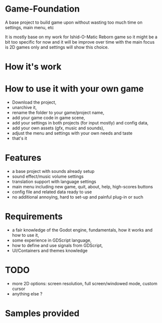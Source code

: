 # Game-Foundation
A base project to build game upon without wasting too much time on settings, main menu, etc

It is mostly base on my work for Ishid-O-Matic Reborn game so it might be a bit too specific for now and it will be improve over time with the main focus is 2D games only and settings will show this choice.

# How it's work

# How to use it with your own game

* Download the project,
* unarchive it,
* rename the folder to your game/project name,
* add your game code in game scene,
* add your settings in both projects (for input mostly) and config data,
* add your own assets (gfx, music and sounds),
* adjust the menu and settings with your own needs and taste
* that's it

# Features

* a base project with sounds already setup
* sound effect/music volume settings
* translation support with language settings
* main menu including new game, quit, about, help, high-scores buttons
* config file and related data ready to use
* no additional annoying, hard to set-up and painful plug-in or such

# Requirements

* a fair knowledge of the Godot engine, fundamentals, how it works and how to use it,
* some experience in GDScript language,
* how to define and use signals from GDScript,
* UI/Containers and themes knowledge

# TODO

* more 2D options: screen resolution, full screen/windowed mode, custom cursor
* anything else ?

# Samples provided
